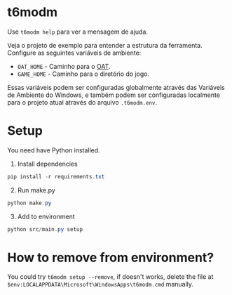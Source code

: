 # t6modm
Use `t6modm help` para ver a mensagem de ajuda.

Veja o projeto de exemplo para entender a estrutura da ferramenta.
Configure as seguintes variáveis de ambiente:
- `OAT_HOME` - Caminho para o [OAT](https://github.com/Laupetin/OpenAssetTools).
- `GAME_HOME` - Caminho para o diretório do jogo.

Essas variáveis podem ser configuradas globalmente através das Variáveis de Ambiente do Windows, e também podem ser configuradas localmente para o projeto atual através do arquivo `.t6modm.env`.

# Setup
You need have Python installed.

1. Install dependencies
```ps1
pip install -r requirements.txt
```

2. Run make.py
```ps1
python make.py
```

3. Add to environment
```ps1
python src/main.py setup
```

# How to remove from environment?
You could try `t6modm setup --remove`, if doesn't works, delete the file at `$env:LOCALAPPDATA\Microsoft\WindowsApps\t6modm.cmd` manually.
